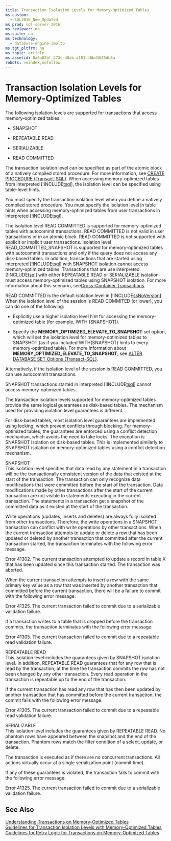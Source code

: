 ```yaml
---
title: Transaction Isolation Levels for Memory-Optimized Tables
ms.custom: 
  - SQL2016_New_Updated
ms.prod: sql-server-2016
ms.reviewer: na
ms.suite: na
ms.technology: 
  - database-engine-imoltp
ms.tgt_pltfrm: na
ms.topic: article
ms.assetid: 8a6a82bf-273c-40ab-a101-46bd3615db8a
robots: noindex,nofollow
---
```

# Transaction Isolation Levels for Memory-Optimized Tables
  The following isolation levels are supported for transactions that access memory\-optimized tables.  
  
-   SNAPSHOT  
  
-   REPEATABLE READ  
  
-   SERIALIZABLE  
  
-   READ COMMITTED  
  
 The transaction isolation level can be specified as part of the atomic block of a natively compiled stored procedure. For more information, see [CREATE PROCEDURE &#40;Transact-SQL&#41;](../Topic/CREATE%20PROCEDURE%20\(Transact-SQL\).md). When accessing memory\-optimized tables from interpreted [!INCLUDE[tsql](../../Token/Other/tsql_md.md)], the isolation level can be specified using table\-level hints.  
  
 You must specify the transaction isolation level when you define a natively compiled stored procedure. You must specify the isolation level in table hints when accessing memory\-optimized tables from user transactions in interpreted [!INCLUDE[tsql](../../Token/Other/tsql_md.md)].  
  
 The isolation level READ COMMITTED is supported for memory\-optimized tables with autocommit transactions. READ COMMITTED is not valid in user transactions or in an atomic block. READ COMMITTED is not supported with explicit or implicit user transactions. Isolation level READ\_COMMITTED\_SNAPSHOT is supported for memory\-optimized tables with autocommit transactions and only if the query does not access any disk\-based tables. In addition, transactions that are started using interpreted [!INCLUDE[tsql](../../Token/Other/tsql_md.md)] with SNAPSHOT isolation cannot access memory\-optimized tables. Transactions that are use interpreted [!INCLUDE[tsql](../../Token/Other/tsql_md.md)] with either REPEATABLE READ or SERIALIZABLE isolation must access memory\-optimized tables using SNAPSHOT isolation. For more information about this scenario, see[Cross-Container Transactions](../../Topics/TopicNameNotContainA/Cross-Container-Transactions.md).  
  
 READ COMMITTED is the default isolation level in [!INCLUDE[ssNoVersion](../../Token/Other/ssNoVersion_md.md)]. When the isolation level of the session is READ COMMITED \(or lower\), you can do one of the following:  
  
-   Explicitly use a higher isolation level hint for accessing the memory\-optimized table \(for example, WITH \(SNAPSHOT\)\).  
  
-   Specify the **MEMORY\_OPTIMIZED\_ELEVATE\_TO\_SNAPSHOT** set option, which will set the isolation level for memory\-optimized tables to SNAPSHOT \(as if you included WITH\(SNAPSHOT\) hints to every memory\-optimized table\). For more information about **MEMORY\_OPTIMIZED\_ELEVATE\_TO\_SNAPSHOT**, see [ALTER DATABASE SET Options &#40;Transact-SQL&#41;](../Topic/ALTER%20DATABASE%20SET%20Options%20\(Transact-SQL\).md).  
  
 Alternatively, if the isolation level of the session is READ COMMITTED, you can use autocommit transactions.  
  
 SNAPSHOT transactions started in interpreted [!INCLUDE[tsql](../../Token/Other/tsql_md.md)] cannot access memory\-optimized tables.  
  
 The transaction isolation levels supported for memory\-optimized tables provide the same logical guarantees as disk\-based tables. The mechanism used for providing isolation level guarantees is different.  
  
 For disk\-based tables, most isolation level guarantees are implemented using locking, which prevent conflicts through blocking. For memory\-optimized tables, the guarantees are enforced using a conflict detection mechanism, which avoids the need to take locks. The exception is SNAPSHOT isolation on disk\-based tables. This is implemented similarly to SNAPSHOT isolation on memory\-optimized tables using a conflict detection mechanism.  
  
 SNAPSHOT  
 This isolation level specifies that data read by any statement in a transaction will be the transactionally consistent version of the data that existed at the start of the transaction. The transaction can only recognize data modifications that were committed before the start of the transaction. Data modifications made by other transactions after the start of the current transaction are not visible to statements executing in the current transaction. The statements in a transaction get a snapshot of the committed data as it existed at the start of the transaction.  
  
 Write operations \(updates, inserts and deletes\) are always fully isolated from other transactions. Therefore, the write operations in a SNAPSHOT transaction can conflict with write operations by other transactions. When the current transaction attempts to update or delete a row that has been updated or deleted by another transaction that committed after the current transaction started, the transaction terminates with the following error message.  
  
 Error 41302. The current transaction attempted to update a record in table X that has been updated since this transaction started. The transaction was aborted.  
  
 When the current transaction attempts to insert a row with the same primary key value as a row that was inserted by another transaction that committed before the current transaction, there will be a failure to commit with the following error message.  
  
 Error 41325. The current transaction failed to commit due to a serializable validation failure.  
  
 If a transaction writes to a table that is dropped before the transaction commits, the transaction terminates with the following error message:  
  
 Error 41305. The current transaction failed to commit due to a repeatable read validation failure.  
  
 REPEATABLE READ  
 This isolation level includes the guarantees given by SNAPSHOT isolation level. In addition, REPEATABLE READ guarantees that for any row that is read by the transaction, at the time the transaction commits the row has not been changed by any other transaction. Every read operation in the transaction is repeatable up to the end of the transaction.  
  
 If the current transaction has read any row that has then been updated by another transaction that has committed before the current transaction, the commit fails with the following error message.  
  
 Error 41305. The current transaction failed to commit due to a repeatable read validation failure.  
  
 SERIALIZABLE  
 This isolation level includes the guarantees given by REPEATABLE READ. No phantom rows have appeared between the snapshot and the end of the transaction. Phantom rows match the filter condition of a select, update, or delete.  
  
 The transaction is executed as if there are no concurrent transactions. All actions virtually occur at a single serialization point \(commit time\).  
  
 If any of these guarantees is violated, the transaction fails to commit with the following error message:  
  
 Error 41325. The current transaction failed to commit due to a serializable validation failure.  
  
## See Also  
 [Understanding Transactions on Memory-Optimized Tables](../../Topics/TopicNameNotContainA/Understanding-Transactions-on-Memory-Optimized-Tables.md)   
 [Guidelines for Transaction Isolation Levels with Memory-Optimized Tables](../../Topics/TopicNameNotContainA/Guidelines-for-Transaction-Isolation-Levels-with-Memory-Optimized-Tables.md)   
 [Guidelines for Retry Logic for Transactions on Memory-Optimized Tables](../../Topics/TopicNameNotContainA/Guidelines-for-Retry-Logic-for-Transactions-on-Memory-Optimized-Tables.md)  
  
  